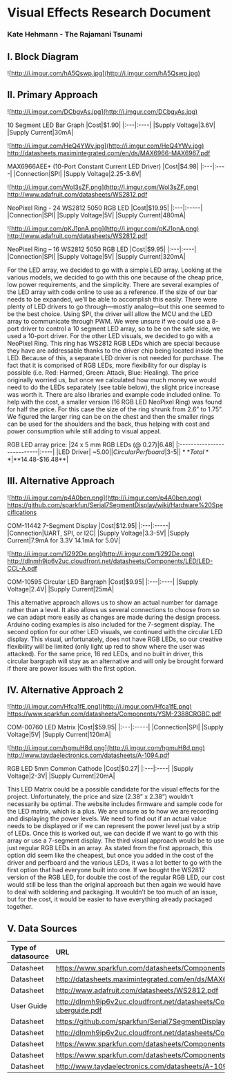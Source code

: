 # Visual Effects Research Document #
### Kate Hehmann - The Rajamani Tsunami ###



## I. Block Diagram ##

![http://i.imgur.com/hA5Qswp.jpg](http://i.imgur.com/hA5Qswp.jpg)

## II. Primary Approach ##

![http://i.imgur.com/DCbgyAs.jpg](http://i.imgur.com/DCbgyAs.jpg)

10 Segment LED Bar Graph
|Cost|$1.90|
|:---|:----|
|Supply Voltage|3.6V|
|Supply Current|30mA|

![http://i.imgur.com/HeQ4YWv.jpg](http://i.imgur.com/HeQ4YWv.jpg)
http://datasheets.maximintegrated.com/en/ds/MAX6966-MAX6967.pdf

MAX6966AEE+ (10-Port Constant Current LED Driver)
|Cost|$4.98|
|:---|:----|
|Connection|SPI|
|Supply Voltage|2.25-3.6V|

![http://i.imgur.com/WoI3sZF.png](http://i.imgur.com/WoI3sZF.png)
http://www.adafruit.com/datasheets/WS2812.pdf

NeoPixel Ring - 24 WS2812 5050 RGB LED
|Cost|$19.95|
|:---|:-----|
|Connection|SPI|
|Supply Voltage|5V|
|Supply Current|480mA|

![http://i.imgur.com/pKJ1pnA.png](http://i.imgur.com/pKJ1pnA.png)
http://www.adafruit.com/datasheets/WS2812.pdf

NeoPixel Ring – 16 WS2812 5050 RGB LED
|Cost|$9.95|
|:---|:----|
|Connection|SPI|
|Supply Voltage|5V|
|Supply Current|320mA|

For the LED array, we decided to go with a simple LED array. Looking at the various models, we decided to go with this one because of the cheap price, low power requirements, and the simplicity. There are several examples of the LED array with code online to use as a reference. If the size of our bar needs to be expanded, we’ll be able to accomplish this easily. There were plenty of LED drivers to go through—mostly analog—but this one seemed to be the best choice. Using SPI, the driver will allow the MCU and the LED array to communicate through PWM. We were unsure if we could use a 8-port driver to control a 10 segment LED array, so to be on the safe side, we used a 10-port driver. For the other LED visuals, we decided to go with a NeoPixel Ring. This ring has WS2812 RGB LEDs which are special because they have are addressable thanks to the driver chip being located inside the LED. Because of this, a separate LED driver is not needed for purchase. The fact that it is comprised of RGB LEDs, more flexibility for our display is possible (i.e. Red: Harmed, Green: Attack, Blue: Healing). The price originally worried us, but once we calculated how much money we would need to do the LEDs separately (see table below), the slight price increase was worth it. There are also libraries and example code included online. To help with the cost, a smaller version (16 RGB LED NeoPixel Ring) was found for half the price. For this case the size of the ring shrunk from 2.6” to 1.75”. We figured the larger ring can be on the chest and then the smaller rings can be used for the shoulders and the back, thus helping with cost and power consumption while still adding to visual appeal.

RGB LED array price:
|24 x 5 mm RGB LEDs (@ $0.27)|$6.48|
|:---------------------------|:----|
|LED Driver| ~$5.00|
|Circular Perfboard|$3-$5|
|**Total**|**$14.48-$16.48**|

## III. Alternative Approach ##

![http://i.imgur.com/p4A0ben.png](http://i.imgur.com/p4A0ben.png)
https://github.com/sparkfun/Serial7SegmentDisplay/wiki/Hardware%20Specifications

COM-11442 7-Segment Display
|Cost|$12.95|
|:---|:-----|
|Connection|UART, SPI, or I2C|
|Supply Voltage|3.3-5V|
|Supply Current|7.9mA for 3.3V 14.1mA for 5.0V|

![http://i.imgur.com/1i292De.png](http://i.imgur.com/1i292De.png)
http://dlnmh9ip6v2uc.cloudfront.net/datasheets/Components/LED/LED-CCL-A.pdf

COM-10595 Circular LED Bargraph
|Cost|$9.95|
|:---|:----|
|Supply Voltage|2.4V|
|Supply Current|25mA|

This alternative approach allows us to show an actual number for damage rather than a level. It also allows us several connections to choose from so we can adapt more easily as changes are made during the design process. Arduino coding examples is also included for the 7-segment display. The second option for our other LED visuals, we continued with the circular LED display. This visual, unfortunately, does not have RGB LEDs, so our creative flexibility will be limited (only light up red to show where the user was attacked). For the same price, 16 red LEDs, and no built in driver, this circular bargraph will stay as an alternative and will only be brought forward if there are power issues with the first option.

## IV. Alternative Approach 2 ##

![http://i.imgur.com/Hfca1fE.png](http://i.imgur.com/Hfca1fE.png)
https://www.sparkfun.com/datasheets/Components/YSM-2388CRGBC.pdf

COM-00760 LED Matrix
|Cost|$59.95|
|:---|:-----|
|Connection|SPI|
|Supply Voltage|5V|
|Supply Current|120mA|

![http://i.imgur.com/hgmuH8d.png](http://i.imgur.com/hgmuH8d.png)
http://www.taydaelectronics.com/datasheets/A-1094.pdf

RGB LED 5mm Common Cathode
|Cost|$0.27|
|:---|:----|
|Supply Voltage|2-3V|
|Supply Current|20mA|

This LED Matrix could be a possible candidate for the visual effects for the project. Unfortunately, the price and size (2.38” x 2.38”) wouldn’t necessarily be optimal. The website includes firmware and sample code for the LED matrix, which is a plus. We are unsure as to how we are recording and displaying the power levels. We need to find out if an actual value needs to be displayed or if we can represent the power level just by a strip of LEDs. Once this is worked out, we can decide if we want to go with this array or use a 7-segment display. The third visual approach would be to use just regular RGB LEDs in an array. As stated from the first approach, this option did seem like the cheapest, but once you added in the cost of the driver and perfboard and the various LEDs, it was a lot better to go with the first option that had everyone built into one. If we bought the WS2812 version of the RGB LED, for double the cost of the regular RGB LED, our cost would still be less than the original approach but then again we would have to deal with soldering and packaging. It wouldn’t be too much of an issue, but for the cost, it would be easier to have everything already packaged together.

## V. Data Sources ##

|Type of datasource|URL|Using in prototype?|
|:-----------------|:--|:------------------|
|Datasheet|https://www.sparkfun.com/datasheets/Components/LED/YSLB-102510B5-10.pdf|Yes|
|Datasheet|http://datasheets.maximintegrated.com/en/ds/MAX6966-MAX6967.pdf|Yes|
|Datasheet|http://www.adafruit.com/datasheets/WS2812.pdf|Yes|
|User Guide|http://dlnmh9ip6v2uc.cloudfront.net/datasheets/Components/LED/adafruit-neopixel-uberguide.pdf|Yes|
|Datasheet|https://github.com/sparkfun/Serial7SegmentDisplay/wiki/Hardware%20Specifications|No|
|Datasheet|http://dlnmh9ip6v2uc.cloudfront.net/datasheets/Components/LED/LED-CCL-A.pdf|No|
|Datasheet|https://www.sparkfun.com/datasheets/Components/YSM-2388CRGBC.pdf|No|
|Datasheet|https://www.sparkfun.com/datasheets/Components/rgbmatrixbackpack_userguide.pdf|No|
|Datasheet|http://www.taydaelectronics.com/datasheets/A-1094.pdf|No|